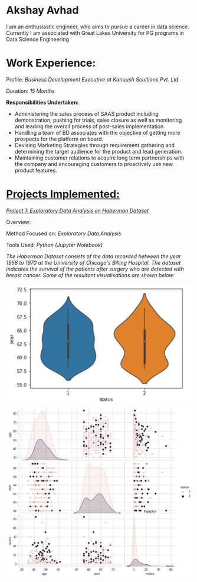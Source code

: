 # Akshay Avhad
I am an enthusiastic engineer, who aims to pursue a career in data science. Currently I am associated with Great Lakes University for PG programs in Data Science Engineering

# Work Experience:
Profile: *Business Development Executive at Kanuush Soultions Pvt. Ltd.*

Duration: *15 Months*

**Responsibilities Undertaken:**

- Administering the sales process of SAAS product including demonstration, pushing for trials, sales closure as well as monitoring and leading the overall process of post-sales implementation.
- Handling a team of BD associates with the objective of getting more prospects for the platform on board.
- Devising Marketing Strategies through requirement gathering and determining the target audience for the product and lead generation.
- Maintaining customer relations to acquire long term partnerships with the company and encouraging customers to proactively use new product features.

# [Projects Implemented:](https://github.com/Akshay-Avhad)

[*Project 1: Exploratory Data Analysis on Haberman Dataset*](https://github.com/Akshay-Avhad/EDA_on_Haberman_Dataset)

Overview:

Method Focused on: *Exploratory Data Analysis*

Tools Used: *Python (Jupyter Notebook)*

*The Haberman Dataset consists of the data recorded between the year 1958 to 1970 at the University of Chicago's Billing Hospital. The dataset indicates the survival of the patients after surgery who are detected with breast cancer. Some of the resultant visualisations are shown below:*

![Violin Plot of Status and Year:](https://github.com/Akshay-Avhad/EDA_on_Haberman_Dataset/blob/main/Visualisations/Haberman%20EDA%201.PNG)
![Bivariate Plots:](https://github.com/Akshay-Avhad/EDA_on_Haberman_Dataset/blob/main/Visualisations/Haberman%20EDA%202.PNG)
